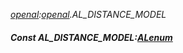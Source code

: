 _[openal](../../modules/openal/openal-module.md):[openal](../../modules/openal/openal-module.md).AL\_DISTANCE\_MODEL_
##### Const AL\_DISTANCE\_MODEL:[ALenum](../../modules/openal/openal-alenum.md)
